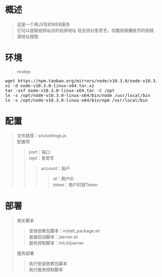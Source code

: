 # 概述
> 这是一个用JS写的WEB服务   
> 它可以提取视频站点的视频地址
> 现支持对爱奇艺，优酷视频播放页的视频源地址提取

# 环境
> nodejs
<pre>
wget https://npm.taobao.org/mirrors/node/v10.3.0/node-v10.3.0-linux-x64.tar.xz
xz -d node-v10.3.0-linux-x64.tar.xz
tar -vxf node-v10.3.0-linux-x64.tar -C /opt
ln -s /opt/node-v10.3.0-linux-x64/bin/node /usr/local/bin
ln -s /opt/node-v10.3.0-linux-x64/bin/npm /usr/local/bin
</pre>

# 配置
> 文件路径：src/settings.js   
> 配置项
>> port：端口   
>> iqiyi：爱奇艺
>>> account：账户  
>>>> id：用户ID    
>>>> token：用户时效Token

# 部署

> 相关脚本   
>> 安装依赖包脚本：install_package.sh   
>> 直接启动脚本：jserver.sh   
>> 服务控制脚本：init.d/jserver   

> 服务部署
>> 执行安装依赖包脚本   
>> 执行服务控制脚本
